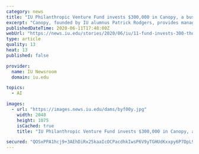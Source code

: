 ```yaml
---
category: news
title: "IU Philanthropic Venture Fund invests $300,000 in Canopy, a business intelligence company"
excerpt: "Canopy, founded by IU alumnus Patrick Rodgers, provides managers a snapshot of how sales reps are performing and what trends to expect."
publishedDateTime: 2020-06-11T17:48:00Z
webUrl: "https://news.iu.edu/stories/2020/06/iu/11-fund-invests-300-thousand-canopy-business-intelligence-startup.html"
type: article
quality: 13
heat: 13
published: false

provider:
  name: IU Newsroom
  domain: iu.edu

topics:
  - AI

images:
  - url: "https://images.news.iu.edu/dams/byf00y.jpg"
    width: 2048
    height: 1075
    isCached: true
    title: "IU Philanthropic Venture Fund invests $300,000 in Canopy, a business intelligence company"

secured: "QOSxPPA1hcj9+3AEhDiRx25kaaIcOCPacdhkIwsP6V9yTGHUdKxxpy6P7DpL9C/9wOUY1KSmz0yl4Pv9Rl7uehW0g18JPMwMDXrNPJgRQtQdcYLJcEYtDxKaUW77gUHD+OeV4Reu7Z34O3jnvilNYn6HQ77/UVFtdbssBTaOjvdLoyi9Kajkn+xIZ5JmJ364j17DpKYt/tPI9vP2WNHDxGX3MARk457nVcEALO69XNt6jNffJT/NjoCElfCNHoSpts7nJpC6SyR3GBefCyLVILZ7ndSPcOysoT2CIH6C+G3WCmByzFfrIr4hx+LOWi45;FiDnC7fhMd5Agb/JqNRb/Q=="
---
```



